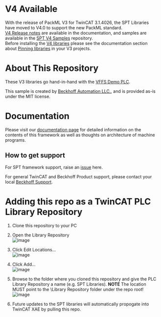 # V4 Available
With the release of PackML V3 for TwinCAT 3.1.4026, the SPT Libraries have moved to V4.0 to support the new PackML standard.  
[V4 Release notes](https://beckhoff-usa-community.github.io/SPT-Libraries/V4%20Release%20Notes/Requirements.html) are available in the documentation, and samples are available in the [SPT V4 Samples](https://github.com/Beckhoff-USA-Community/SPT_V4_Samples) repository.  
Before installing the [V4 libraries](https://github.com/Beckhoff-USA-Community/SPT-Libraries/tree/V4.0) please see the documentation section about [Pinning libraries](https://beckhoff-usa-community.github.io/SPT-Libraries/V4%20Release%20Notes/PinningLibraries.html) in your V3 projects.

# About This Repository
These V3 libraries go hand-in-hand with the [VFFS Demo PLC](https://github.com/Beckhoff-USA-Community/PackML_PLC_Example).

This sample is created by [Beckhoff Automation LLC.](https://www.beckhoff.com/en-us/), and is provided as-is under the MIT license.  

# Documentation
Please visit our [documentation page](https://beckhoff-usa-community.github.io/SPT-Libraries/) for detailed information on the contents of this framework as well as thoughts on architecture of machine programs.



## How to get support
For SPT framework support, raise an [issue](https://github.com/Beckhoff-USA-Community/SPT-Libraries/issues/new/choose) here.

For general TwinCAT and Beckhoff Product support, please contact your local [Beckhoff Support](https://www.beckhoff.com/support/).

# Adding this repo as a TwinCAT PLC Library Repository
1. Clone this repository to your PC

2. Open the Library Repository<br>
![image](https://user-images.githubusercontent.com/18381949/232176085-f3e0c4d4-55e7-43ea-8b0a-e522097ed7e2.png)<br>
3. Click Edit Locations...<br>
![image](https://user-images.githubusercontent.com/18381949/232176435-aff683b1-04ab-4db1-bed3-7efa4debf4ac.png)<br>
4. Click Add...<br>
![image](https://user-images.githubusercontent.com/18381949/232176556-f8cc91ee-77a9-45d5-8af9-192611669f2d.png)<br>
5. Browse to the folder where you cloned this repository and give the PLC Library Repository a name (e.g. SPT Libraries).  **NOTE** The location MUST point to the \Library Repository folder under the repo root!<br>
![image](https://user-images.githubusercontent.com/18381949/232176459-5c628467-8b3a-430a-b546-1e111d481e27.png)<br>
6. Future updates to the SPT libraries will automatically propogate into TwinCAT XAE by pulling this repo.

